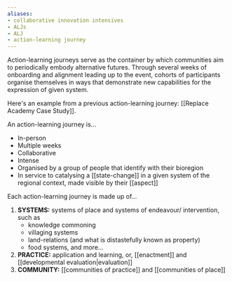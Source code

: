 ```yaml
---
aliases: 
- collaborative innovation intensives
- ALJs
- ALJ
- action-learning journey
---
```


Action-learning journeys serve as the container by which communities aim to periodically embody alternative futures. Through several weeks of onboarding and alignment leading up to the event, cohorts of participants organise themselves in ways that demonstrate new capabilities for the expression of given system. 

Here's an example from a previous action-learning journey: [[Replace Academy Case Study]].

An action-learning journey is...
- In-person
- Multiple weeks
- Collaborative
- Intense
- Organised by a group of people that identify with their bioregion 
- In service to catalysing a [[state-change]] in a given system of the regional context, made visible by their [[aspect]]

Each action-learning journey is made up of...

1. **SYSTEMS:** systems of place and systems of endeavour/ intervention, such as
	- knowledge commoning
	- villaging systems
	- land-relations (and what is distastefully known as property)
	- food systems, and more...
2. **PRACTICE:** application and learning, or, [[enactment]] and [[developmental evaluation|evaluation]]
3. **COMMUNITY:** [[communities of practice]] and [[communities of place]]